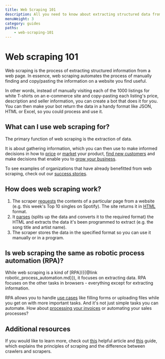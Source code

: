 ```yaml
---
title: Web Scraping 101
description: All you need to know about extracting structured data from web pages, the protections websites employ to prevent it, and how to bypass them.
menuWeight: 3
category: guides
paths:
    - web-scraping-101
---
```


# [](#what-is-web-scraping) Web scraping 101

Web scraping is the process of extracting structured information from a web page. In essence, web scraping automates the process of manually finding and copy/pasting the information on a website you find useful.

In other words, instead of manually visiting each of the 1000 listings for white T-shirts on an e-commerce site and copy-pasting each listing's price, description and seller information, you can create a bot that does it for you. You can then make your bot return the data in a handy format like JSON, HTML or Excel, so you could process and use it.

## [](#what-can-i-use-web-scraping-for) What can I use web scraping for?

The primary function of web scraping is the extraction of data.

It is about gathering information, which you can then use to make informed decisions in how to [price](https://apify.com/use-cases/price-comparison) or [market](https://apify.com/use-cases/market-research) your product, [find new customers](https://apify.com/use-cases/lead-generation) and make decisions that enable you to [grow your business](https://apify.com/use-cases).

To see examples of organizations that have already benefitted from web scraping, check out our [success stories](https://apify.com/success-stories).

## [](#how-does-web-scraping-work) How does web scraping work?

1. The scraper [requests](https://www.codecademy.com/articles/http-requests) the contents of a particular page from a website (e.g. this week's Top 10 singles on Spotify). The site returns it in [HTML](https://en.wikipedia.org/wiki/HTML) format.
2. It [parses](https://en.wikipedia.org/wiki/Parsing) (splits up the data and converts it to the required format) the HTML and extracts the data it's been programmed to extract (e.g. the song title and artist name).
3. The scraper stores the data in the specified format so you can use it manually or in a program.

## [](#is-web-scraping-rpa) Is web scraping the same as robotic process automation (RPA)?

While web scraping is a kind of [RPA]({{@link robotic_process_automation.md}}), it focuses on extracting data. RPA focuses on the other tasks in browsers - everything except for extracting information.

RPA allows you to handle [use cases](https://apify.com/use-cases/rpa) like filling forms or uploading files while you get on with more important tasks. And it's not just simple tasks you can automate. How about [processing your invoices](https://apify.com/katerinahronik/toggl-invoice-download) or automating your sales processes?

## [](#additional-resources) Additional resources

If you would like to learn more, check out [this](https://learn.g2.com/web-scraping) helpful article and [this](https://info.scrapinghub.com/web-scraping-guide/beginners-guide-to-web-scraping#3) guide, which explains the principles of scraping and the difference between crawlers and scrapers.
